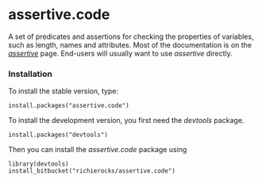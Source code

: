 # assertive.code

A set of predicates and assertions for checking the properties of variables, such as length, names and attributes.  Most of the documentation is on the *[assertive](https://bitbucket.org/richierocks/assertive)* page.  End-users will usually want to use *assertive* directly.


### Installation

To install the stable version, type:

```{r}
install.packages("assertive.code")
```

To install the development version, you first need the *devtools* package.

```{r}
install.packages("devtools")
```

Then you can install the *assertive.code* package using

```{r}
library(devtools)
install_bitbucket("richierocks/assertive.code")
```
